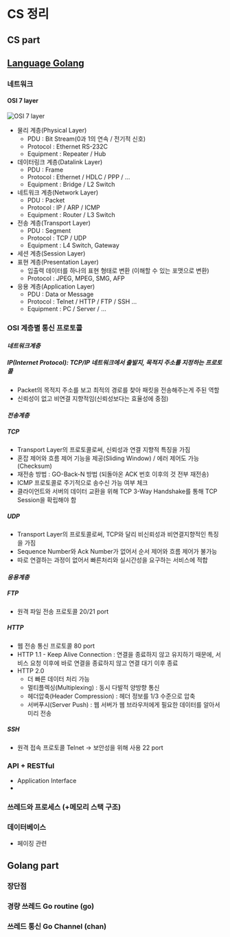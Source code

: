 # CS 정리 

## CS part
## [Language Golang](#golang-part)


### 네트워크

#### OSI 7 layer

![OSI 7 layer](https://blog.kakaocdn.net/dn/rOOKR/btrpUHuv9WV/0d09FTgzKuWIhrizkCWoR0/img.gif)

* 물리 계층(Physical Layer)
    * PDU : Bit Stream(0과 1의 연속 / 전기적 신호)
    * Protocol : Ethernet RS-232C
    * Equipment : Repeater / Hub
* 데이터링크 계층(Datalink Layer)
    * PDU : Frame
    * Protocol : Ethernet / HDLC / PPP / ...
    * Equipment : Bridge / L2 Switch
* 네트워크 계층(Network Layer)
    * PDU : Packet
    * Protocol : IP / ARP / ICMP
    * Equipment : Router / L3 Switch
* 전송 계층(Transport Layer)
    * PDU : Segment
    * Protocol : TCP / UDP
    * Equipment : L4 Switch, Gateway
* 세션 계층(Session Layer)
* 표현 계층(Presentation Layer)
    * 입출력 데이터를 하나의 표현 형태로 변환 (이해할 수 있는 포맷으로 변환)
    * Protocol : JPEG, MPEG, SMG, AFP
* 응용 계층(Application Layer)
    * PDU : Data or Message
    * Protocol : Telnet / HTTP / FTP / SSH  ...
    * Equipment : PC / Server / ...

### OSI 계층별 통신 프로토콜

#### *네트워크계층*
##### IP(Internet Protocol): TCP/IP 네트워크에서 출발지, 목적지 주소를 지정하는 프로토콜 
- Packet의 목적지 주소를 보고 최적의 경로를 찾아 패킷을 전송해주는게 주된 역할
- 신뢰성이 없고 비연결 지향적임(신뢰성보다는 효율성에 중점)

#### *전송계층*
##### TCP 
- Transport Layer의 프로토콜로써, 신뢰성과 연결 지향적 특징을 가짐
- 혼잡 제어와 흐름 제어 기능을 제공(Sliding Window) / 에러 제어도 가능(Checksum)
- 재전송 방법 : GO-Back-N 방법 (되돌아온 ACK 번호 이후의 것 전부 재전송)
- ICMP 프로토콜로 주기적으로 송수신 가능 여부 체크
- 클라이언트와 서버의 데이터 교환을 위해 TCP 3-Way Handshake를 통해 TCP Session을 확립해야 함

##### UDP 
- Transport Layer의 프로토콜로써, TCP와 달리 비신뢰성과 비연결지향적인 특징을 가짐
- Sequence Number와 Ack Number가 없어서 순서 제어와 흐름 제어가 불가능
- 따로 연결하는 과정이 없어서 빠른처리와 실시간성을 요구하는 서비스에 적합

#### *응용계층*
##### FTP
- 원격 파일 전송 프로토콜 20/21 port
##### HTTP
- 웹 전송 통신 프로토콜 80 port
- HTTP 1.1 -  Keep Alive Connection : 연결을 종료하지 않고 유지하기 때문에, 서비스 요청 이후에 바로 연결을 종료하지 않고 연결 대기 이후 종료
- HTTP 2.0 
    - 더 빠른 데이터 처리 가능 
    - 멀티플렉싱(Multiplexing) : 동시 다발적 양방향 통신
    - 헤더압축(Header Compression) : 헤더 정보를 1/3 수준으로 압축
    - 서버푸시(Server Push) : 웹 서버가 웹 브라우저에게 필요한 데이터를 알아서 미리 전송
##### SSH
- 원격 접속 프로토콜 Telnet -> 보안성을 위해 사용 22 port

### API + RESTful
- Application Interface
- 

### 쓰레드와 프로세스 (+메모리 스택 구조)

### 데이터베이스

- 페이징 관련

## Golang part

### 장단점 

### 경량 쓰레드 Go routine (go)

### 쓰레드 통신 Go Channel (chan)

